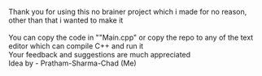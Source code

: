 Thank you for using this no brainer project which i made for no reason, other than that i wanted to make it
<br>
<br>
You can copy the code in ""Main.cpp" or copy the repo to any of the text editor which can compile C++ and run it
<br>
Your feedback and suggestions are much appreciated
<br>
Idea by - Pratham-Sharma-Chad (Me)